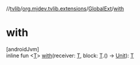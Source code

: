 //[tvlib](../../../index.md)/[org.mjdev.tvlib.extensions](../index.md)/[GlobalExt](index.md)/[with](with.md)

# with

[androidJvm]\
inline fun &lt;[T](with.md)&gt; [with](with.md)(receiver: [T](with.md), block: [T](with.md).() -&gt; [Unit](https://kotlinlang.org/api/latest/jvm/stdlib/kotlin/-unit/index.html)): [T](with.md)

